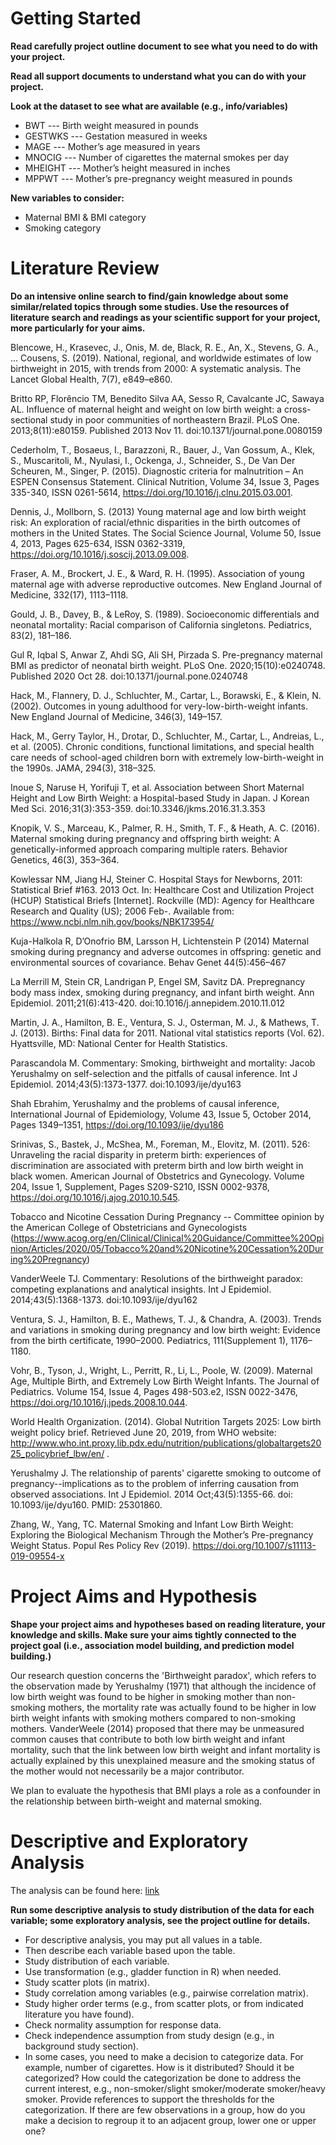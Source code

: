 # Getting Started

**Read carefully project outline document to see what you need to do with your project.**

**Read all support documents to understand what you can do with your project.**

**Look at the dataset to see what are available (e.g., info/variables)**

* BWT --- Birth weight measured in pounds
* GESTWKS --- Gestation measured in weeks
* MAGE --- Mother’s age measured in years
* MNOCIG --- Number of cigarettes the maternal smokes per day
* MHEIGHT --- Mother’s height measured in inches
* MPPWT --- Mother’s pre-pregnancy weight measured in pounds

**New variables to consider:**
  
* Maternal BMI & BMI category
* Smoking category

# Literature Review

**Do an intensive online search to find/gain knowledge about some similar/related topics through some studies. Use the resources of literature search and readings as your scientific support for your project, more particularly for your aims.**

Blencowe, H., Krasevec, J., Onis, M. de, Black, R. E., An, X., Stevens, G. A., … Cousens, S. (2019). National, regional, and worldwide estimates of low birthweight in 2015, with trends from 2000: A systematic analysis. The Lancet Global Health, 7(7), e849–e860.

Britto RP, Florêncio TM, Benedito Silva AA, Sesso R, Cavalcante JC, Sawaya AL. Influence of maternal height and weight on low birth weight: a cross-sectional study in poor communities of northeastern Brazil. PLoS One. 2013;8(11):e80159. Published 2013 Nov 11. doi:10.1371/journal.pone.0080159

Cederholm, T., Bosaeus, I., Barazzoni, R., Bauer, J., Van Gossum, A., Klek, S., Muscaritoli, M., Nyulasi, I., Ockenga, J., Schneider, S., De Van Der Scheuren, M., Singer, P. (2015). Diagnostic criteria for malnutrition – An ESPEN Consensus Statement. Clinical Nutrition,
Volume 34, Issue 3, Pages 335-340, ISSN 0261-5614, https://doi.org/10.1016/j.clnu.2015.03.001.

Dennis, J., Mollborn, S. (2013) Young maternal age and low birth weight risk: An exploration of racial/ethnic disparities in the birth outcomes of mothers in the United States. The Social Science Journal, Volume 50, Issue 4, 2013, Pages 625-634, ISSN 0362-3319, https://doi.org/10.1016/j.soscij.2013.09.008.

Fraser, A. M., Brockert, J. E., & Ward, R. H. (1995). Association of young maternal age with adverse reproductive outcomes. New England Journal of Medicine, 332(17), 1113–1118.

Gould, J. B., Davey, B., & LeRoy, S. (1989). Socioeconomic differentials and neonatal mortality: Racial comparison of California singletons. Pediatrics, 83(2), 181–186.

Gul R, Iqbal S, Anwar Z, Ahdi SG, Ali SH, Pirzada S. Pre-pregnancy maternal BMI as predictor of neonatal birth weight. PLoS One. 2020;15(10):e0240748. Published 2020 Oct 28. doi:10.1371/journal.pone.0240748

Hack, M., Flannery, D. J., Schluchter, M., Cartar, L., Borawski, E., & Klein, N. (2002). Outcomes in young adulthood for very-low-birth-weight infants. New England Journal of Medicine, 346(3), 149–157.

Hack, M., Gerry Taylor, H., Drotar, D., Schluchter, M., Cartar, L., Andreias, L., et al. (2005). Chronic conditions, functional limitations, and special health care needs of school-aged children born with extremely low-birth-weight in the 1990s. JAMA, 294(3), 318–325.

Inoue S, Naruse H, Yorifuji T, et al. Association between Short Maternal Height and Low Birth Weight: a Hospital-based Study in Japan. J Korean Med Sci. 2016;31(3):353-359. doi:10.3346/jkms.2016.31.3.353

Knopik, V. S., Marceau, K., Palmer, R. H., Smith, T. F., & Heath, A. C. (2016). Maternal smoking during pregnancy and offspring birth weight: A genetically-informed approach comparing multiple raters. Behavior Genetics, 46(3), 353–364.

Kowlessar NM, Jiang HJ, Steiner C. Hospital Stays for Newborns, 2011: Statistical Brief #163. 2013 Oct. In: Healthcare Cost and Utilization Project (HCUP) Statistical Briefs [Internet]. Rockville (MD): Agency for Healthcare Research and Quality (US); 2006 Feb-. Available from: https://www.ncbi.nlm.nih.gov/books/NBK173954/

Kuja-Halkola R, D’Onofrio BM, Larsson H, Lichtenstein P (2014) Maternal smoking during pregnancy and adverse outcomes in offspring: genetic and environmental sources of covariance. Behav Genet 44(5):456–467

La Merrill M, Stein CR, Landrigan P, Engel SM, Savitz DA. Prepregnancy body mass index, smoking during pregnancy, and infant birth weight. Ann Epidemiol. 2011;21(6):413-420. doi:10.1016/j.annepidem.2010.11.012

Martin, J. A., Hamilton, B. E., Ventura, S. J., Osterman, M. J., & Mathews, T. J. (2013). Births: Final data for 2011. National vital statistics reports (Vol. 62). Hyattsville, MD: National Center for Health Statistics.

Parascandola M. Commentary: Smoking, birthweight and mortality: Jacob Yerushalmy on self-selection and the pitfalls of causal inference. Int J Epidemiol. 2014;43(5):1373-1377. doi:10.1093/ije/dyu163

Shah Ebrahim, Yerushalmy and the problems of causal inference, International Journal of Epidemiology, Volume 43, Issue 5, October 2014, Pages 1349–1351, https://doi.org/10.1093/ije/dyu186

Srinivas, S., Bastek, J., McShea, M., Foreman, M., Elovitz, M. (2011). 526: Unraveling the racial disparity in preterm birth: experiences of discrimination are associated with preterm birth and low birth weight in black women. American Journal of Obstetrics and Gynecology. Volume 204, Issue 1, Supplement, Pages S209-S210, ISSN 0002-9378, https://doi.org/10.1016/j.ajog.2010.10.545.

Tobacco and Nicotine Cessation During Pregnancy -- Committee opinion by the American College of Obstetricians and Gynecologists (https://www.acog.org/en/Clinical/Clinical%20Guidance/Committee%20Opinion/Articles/2020/05/Tobacco%20and%20Nicotine%20Cessation%20During%20Pregnancy)

VanderWeele TJ. Commentary: Resolutions of the birthweight paradox: competing explanations and analytical insights. Int J Epidemiol. 2014;43(5):1368-1373. doi:10.1093/ije/dyu162

Ventura, S. J., Hamilton, B. E., Mathews, T. J., & Chandra, A. (2003). Trends and variations in smoking during pregnancy and low birth weight: Evidence from the birth certificate, 1990–2000. Pediatrics, 111(Supplement 1), 1176–1180.

Vohr, B., Tyson, J., Wright, L., Perritt, R., Li, L., Poole, W. (2009). Maternal Age, Multiple Birth, and Extremely Low Birth Weight Infants. The Journal of Pediatrics. Volume 154, Issue 4, Pages 498-503.e2, ISSN 0022-3476, https://doi.org/10.1016/j.jpeds.2008.10.044.

World Health Organization. (2014). Global Nutrition Targets 2025: Low birth weight policy brief. Retrieved June 20, 2019, from WHO website: http://www.who.int.proxy.lib.pdx.edu/nutrition/publications/globaltargets2025_policybrief_lbw/en/ .

Yerushalmy J. The relationship of parents' cigarette smoking to outcome of pregnancy--implications as to the problem of inferring causation from observed associations. Int J Epidemiol. 2014 Oct;43(5):1355-66. doi: 10.1093/ije/dyu160. PMID: 25301860.

Zhang, W., Yang, TC. Maternal Smoking and Infant Low Birth Weight: Exploring the Biological Mechanism Through the Mother’s Pre-pregnancy Weight Status. Popul Res Policy Rev (2019). https://doi.org/10.1007/s11113-019-09554-x


# Project Aims and Hypothesis
**Shape your project aims and hypotheses based on reading literature, your knowledge and skills. Make sure your aims tightly connected to the project goal (i.e., association model building, and prediction model building.)**

Our research question concerns the 'Birthweight paradox', which refers to the observation made by Yerushalmy (1971) that although the incidence of low birth weight was found to be higher in smoking mother than non-smoking mothers, the mortality rate was actually found to be higher in low birth weight infants with smoking mothers compared to non-smoking mothers. VanderWeele (2014) proposed that there may be unmeasured common causes that contribute to both low birth weight and infant mortality, such that the link between low birth weight and infant mortality is actually explained by this unexplained measure and the smoking status of the mother would not necessarily be a major contributor.

We plan to evaluate the hypothesis that BMI plays a role as a confounder in the relationship between birth-weight and maternal smoking.

# Descriptive and Exploratory Analysis 

The analysis can be found here: [link](https://matthew-hoctor.github.io/BSTA512-Project/Preliminary-Analysis.html)

**Run some descriptive analysis to study distribution of the data for each variable; some exploratory analysis, see the project outline for details.**

* For descriptive analysis, you may put all values in a table.
* Then describe each variable based upon the table.
* Study distribution of each variable.
* Use transformation (e.g., gladder function in R) when needed.
* Study scatter plots (in matrix).
* Study correlation among variables (e.g., pairwise correlation matrix).
* Study higher order terms (e.g., from scatter plots, or from indicated literature you have found).
* Check normality assumption for response data.
* Check independence assumption from study design (e.g., in background study section).
* In some cases, you need to make a decision to categorize data. For example, number of cigarettes. How is it distributed? Should it be categorized? How could the categorization be done to address the current interest, e.g., non-smoker/slight smoker/moderate smoker/heavy smoker. Provide references to support the thresholds for the categorization. If there are few observations in a group, how do you make a decision to regroup it to an adjacent group, lower one or upper one? 

